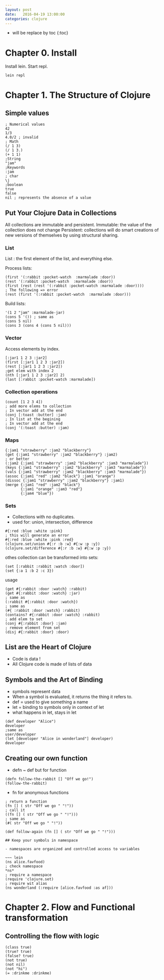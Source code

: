 ```yaml
---
layout: post
date:   2016-04-19 13:00:00
categories: clojure
---
```

* will be replace by toc
{:toc}

# Chapter 0. Install 

Install lein.
Start repl.

~~~
lein repl
~~~

# Chapter 1. The Structure of Clojure

## Simple values

~~~ lein
; Numerical values
42
1/3
4.0/2 ; invalid
; Math
(/ 1 3)
(/ 1 3.)
(+ 1 1)
;String
"jam"
;Keywords
:jam
; char
\j
;boolean
true
false
nil ; represents the absence of a value
~~~

## Put Your Clojure Data in Collections

All collections are immutable and persistent.
Immutable: the value of the collection does not change
Persistent: collections will do smart creations of new versions of themselves by using structural sharing.

### List

List : the first element of the list, and everything else.

Process lists:
~~~ lein
(first '(:rabbit :pocket-watch  :marmalade :door))
(rest '(:rabbit :pocket-watch  :marmalade :door))
(first (rest (rest '(:rabbit :pocket-watch :marmalade :door))))
; The following => error
(rest (first '(:rabbit :pocket-watch  :marmalade :door)))
~~~

Build lists:

~~~ lein
'(1 2 "jam" :marmalade-jar)
(cons 5 '()) ; same as
(cons 5 nil)
(cons 3 (cons 4 (cons 5 nil)))
~~~

### Vector

Access elements by index.

~~~
[:jar1 1 2 3 :jar2]
(first [:jar1 1 2 3 :jar2])
(rest [:jar1 1 2 3 :jar2])
;get elem with index 2
(nth [:jar1 1 2 3 :jar2] 2)
(last [:rabbit :pocket-watch :marmalade])
~~~

### Collection operations

~~~
(count [1 2 3 4])
; add more elems to collection
; In vector add at the end
(conj [:toast :butter] :jam)
; In list at the begining
; In vector add at the end
(conj '(:toast :butter) :jam)
~~~

### Maps

~~~
{:jam1 "strawberry" :jam2 "blackberry"}
(get {:jam1 "strawberry" :jam2 "blackberry"} :jam2)
; or better
(:jam2 {:jam1 "strawberry" :jam2 "blackberry" :jam3 "marmalade"})
(keys {:jam1 "strawberry" :jam2 "blackberry" :jam3 "marmalade"})
(vals {:jam1 "strawberry" :jam2 "blackberry" :jam3 "marmalade"})
(assoc {:jam1 "red" :jam2 "black"} :jam1 "orange")
(dissoc {:jam1 "strawberry" :jam2 "blackberry"} :jam1)
(merge {:jam1 "red" :jam2 "black"}
       {:jam1 "orange" :jam3 "red"}
       {:jam4 "blue"})
~~~

### Sets

- Collections with no duplicates.
- used for: union, intersection, difference

~~~
#{:red :blue :white :pink}
; this will generate an error
#{:red :blue :white :pink :red}
(clojure.set/union #{:r :b :w} #{:w :p :y})
(clojure.set/difference #{:r :b :w} #{:w :p :y})
~~~

othes collection can be transformed into sets:

~~~
(set [:rabbit :rabbit :watch :door])
(set {:a 1 :b 2 :c 3})
~~~

usage

~~~
(get #{:rabbit :door :watch} :rabbit)
(get #{:rabbit :door :watch} :jar)
; same as
(:rabbit #{:rabbit :door :watch})
; same as
(#{ :rabbit :door :watch} :rabbit)
(contains? #{:rabbit :door :watch} :rabbit)
; add elem to set
(conj #{:rabbit :door} :jam)
; remove element from set
(disj #{:rabbit :door} :door)
~~~

## List are the Heart of Clojure

- Code is data !
- All Clojure code is made of lists of data     

## Symbols and the Art of Binding


- symbols represent data
- When a symbol is evaluated, it returns the thing it refers to.
- def = used to give something a name
- let = binding to symbols only in context of let
- what happens in let, stays in let

~~~
(def developer "Alice")
developer
;same as
user/developer
(let [developer "Alice in wonderland"] developer)
developer
~~~


## Creating our own function

- defn ~ def but for function

~~~ lein
(defn follow-the-rabbit [] "Off we go!")
(follow-the-rabbit)
~~~

- fn for anonymous functions

~~~
; return a function
(fn [] ( str "Off we go " "!"))
; call it
((fn [] ( str "Off we go " "!")))
; same as
(#( str "Off we go " "!"))

(def follow-again (fn [] ( str "Off we go " "!")))

## Keep your symbols in namespace

- namespaces are organized and controlled access to variables

~~~ lein
(ns alice.favfood)
; check namespace
*ns*
; require a namespace
(require 'clojure.set)
; require wit alias
(ns wonderland (:require [alice.favfood :as af]))
~~~

# Chapter 2. Flow and Functional transformation

## Controlling the flow with logic

~~~
(class true)
(true? true)
(false? true)
(not true)
(not nil)
(not "hi")
(= :drinkme :drinkme)
~~~

